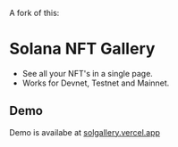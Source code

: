 
A fork of this:

# Solana NFT Gallery
  - See all your NFT's in a single page.
  - Works for Devnet, Testnet and Mainnet.

## Demo
 Demo is availabe at [solgallery.vercel.app](https://solgallery.vercel.app)

